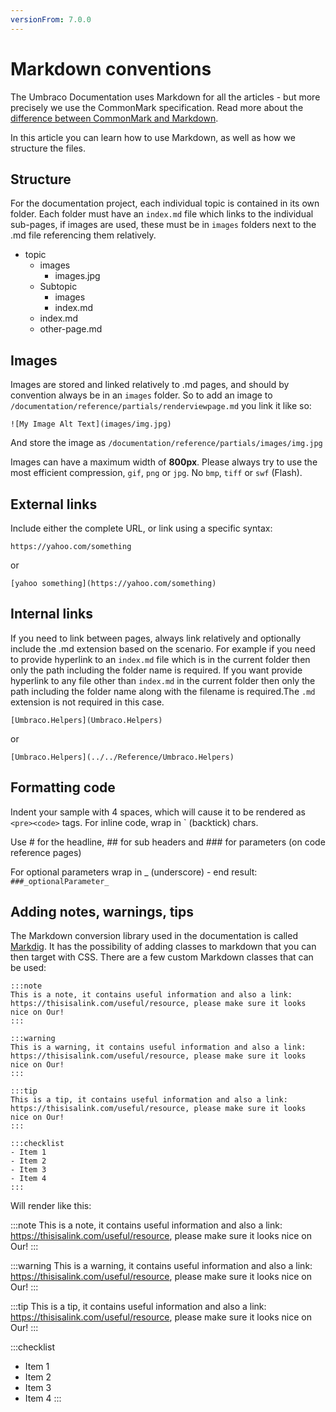 ```yaml
---
versionFrom: 7.0.0
---
```


# Markdown conventions

The Umbraco Documentation uses Markdown for all the articles - but more precisely we use the CommonMark specification. Read more about the [difference between CommonMark and Markdown](https://commonmark.org/).

In this article you can learn how to use Markdown, as well as how we structure the files.

## Structure

For the documentation project, each individual topic is contained in its own folder.
Each folder must have an `index.md` file which links to the individual sub-pages, if images are used, these must be in `images` folders next to the .md file referencing them relatively.

* topic
  * images
    * images.jpg
  * Subtopic
    * images
    * index.md
  * index.md
  * other-page.md

## Images

Images are stored and linked relatively to .md pages, and should by convention always be in an `images` folder. So to add an image to `/documentation/reference/partials/renderviewpage.md` you link it like so:

    ![My Image Alt Text](images/img.jpg)

And store the image as `/documentation/reference/partials/images/img.jpg`

Images can have a maximum width of **800px**. Please always try to use the most efficient compression, `gif`, `png` or `jpg`. No `bmp`, `tiff` or `swf` (Flash).

## External links

Include either the complete URL, or link using a specific syntax:

    https://yahoo.com/something

or

    [yahoo something](https://yahoo.com/something)

## Internal links

If you need to link between pages, always link relatively and optionally include the .md extension based on the scenario. For example 
if you need to provide hyperlink to an `index.md` file which is in the current folder then only the path including the folder name is required. If you want provide hyperlink to any file other than `index.md` in the current folder then only the path including the folder name along with the filename is required.The `.md` extension is not required in this case.

    [Umbraco.Helpers](Umbraco.Helpers)

or

    [Umbraco.Helpers](../../Reference/Umbraco.Helpers)

## Formatting code

Indent your sample with 4 spaces, which will cause it to be rendered as `<pre><code>` tags.
For inline code, wrap in ` (backtick) chars.

Use # for the headline, ## for sub headers and ### for parameters (on code reference pages)

For optional parameters wrap in _ (underscore) - end result: `###_optionalParameter_`

## Adding notes, warnings, tips

The Markdown conversion library used in the documentation is called [Markdig](https://github.com/lunet-io/markdig). It has the possibility of adding classes to markdown that you can then target with CSS. There are a few custom Markdown classes that can be used:

```
:::note
This is a note, it contains useful information and also a link: https://thisisalink.com/useful/resource, please make sure it looks nice on Our!
:::

:::warning
This is a warning, it contains useful information and also a link: https://thisisalink.com/useful/resource, please make sure it looks nice on Our!
:::

:::tip
This is a tip, it contains useful information and also a link: https://thisisalink.com/useful/resource, please make sure it looks nice on Our!
:::

:::checklist
- Item 1
- Item 2
- Item 3
- Item 4
::: 
```
Will render like this:

:::note
This is a note, it contains useful information and also a link: https://thisisalink.com/useful/resource, please make sure it looks nice on Our!
:::

:::warning
This is a warning, it contains useful information and also a link: https://thisisalink.com/useful/resource, please make sure it looks nice on Our!
:::

:::tip
This is a tip, it contains useful information and also a link: https://thisisalink.com/useful/resource, please make sure it looks nice on Our!
:::

:::checklist
- Item 1
- Item 2
- Item 3
- Item 4
::: 
